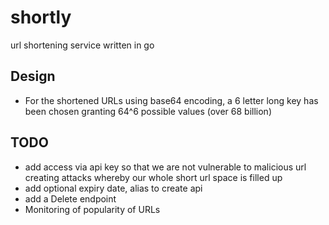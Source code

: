 # shortly
url shortening service written in go

## Design
* For the shortened URLs using base64 encoding, a 6 letter long key has been chosen granting 64^6 possible values (over 68 billion)


## TODO
* add access via api key so that we are not vulnerable to malicious url creating attacks whereby our whole short url space is filled up
* add optional expiry date, alias to create api
* add a Delete endpoint
* Monitoring of popularity of URLs
